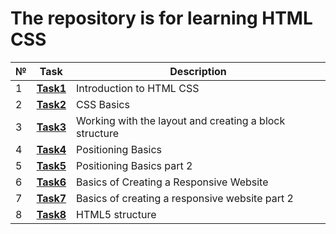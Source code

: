 # The repository is for learning HTML CSS
| №   | **Task**                                                                      | **Description**                                        |
|-----|-------------------------------------------------------------------------------|--------------------------------------------------------|
| 1   | **[Task1](https://github.com/iamseryy/tasks_learn_html_css/tree/main/task1)** | Introduction to HTML CSS                               |
| 2   | **[Task2](https://github.com/iamseryy/tasks_learn_html_css/tree/main/task2)** | CSS Basics                                             |
| 3   | **[Task3](https://github.com/iamseryy/tasks_learn_html_css/tree/main/task3)** | Working with the layout and creating a block structure |
| 4   | **[Task4](https://github.com/iamseryy/tasks_learn_html_css/tree/main/task4)** | Positioning Basics                                     |
| 5   | **[Task5](https://github.com/iamseryy/tasks_learn_html_css/tree/main/task5)** | Positioning Basics part 2                              |
| 6   | **[Task6](https://github.com/iamseryy/tasks_learn_html_css/tree/main/task6)** | Basics of Creating a Responsive Website                |
| 7   | **[Task7](https://github.com/iamseryy/tasks_learn_html_css/tree/main/task7)** | Basics of creating a responsive website part 2         |
| 8   | **[Task8](https://github.com/iamseryy/tasks_learn_html_css/tree/main/task8)** | HTML5 structure         |